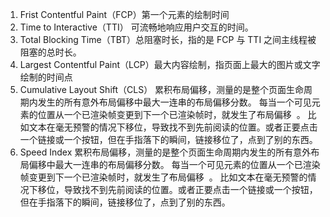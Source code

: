 1. Frist Contentful Paint（FCP）第一个元素的绘制时间
2. Time to Interactive（TTI） 可流畅地响应用户交互的时间。
3. Total Blocking Time（TBT）总阻塞时长，指的是 FCP 与 TTI 之间主线程被阻塞的总时长。
4. Largest Contentful Paint（LCP）最大内容绘制，指页面上最大的图片或文字绘制的时间点
5. Cumulative Layout Shift（CLS） 累积布局偏移，测量的是整个页面生命周期内发生的所有意外布局偏移中最大一连串的布局偏移分数。
   每当一个可见元素的位置从一个已渲染帧变更到下一个已渲染帧时，就发生了布局偏移  。
   比如文本在毫无预警的情况下移位，导致找不到先前阅读的位置。或者正要点击一个链接或一个按钮，但在手指落下的瞬间，链接移位了，点到了别的东西。
6. Speed Index 累积布局偏移，测量的是整个页面生命周期内发生的所有意外布局偏移中最大一连串的布局偏移分数。
   每当一个可见元素的位置从一个已渲染帧变更到下一个已渲染帧时，就发生了布局偏移  。
   比如文本在毫无预警的情况下移位，导致找不到先前阅读的位置。或者正要点击一个链接或一个按钮，但在手指落下的瞬间，链接移位了，点到了别的东西。
